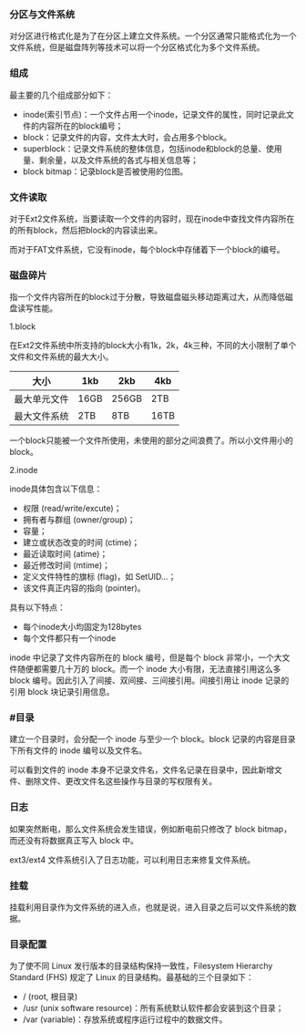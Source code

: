 ### 分区与文件系统

对分区进行格式化是为了在分区上建立文件系统。一个分区通常只能格式化为一个文件系统，但是磁盘阵列等技术可以将一个分区格式化为多个文件系统。

### 组成
最主要的几个组成部分如下：

- inode(索引节点)：一个文件占用一个inode，记录文件的属性，同时记录此文件的内容所在的block编号；
- block：记录文件的内容，文件太大时，会占用多个block。
- superblock：记录文件系统的整体信息，包括inode和block的总量、使用量、剩余量，以及文件系统的各式与相关信息等；
- block bitmap：记录block是否被使用的位图。

### 文件读取
对于Ext2文件系统，当要读取一个文件的内容时，现在inode中查找文件内容所在的所有block，然后把block的内容读出来。


而对于FAT文件系统，它没有inode，每个block中存储着下一个block的编号。

###   磁盘碎片

指一个文件内容所在的block过于分散，导致磁盘磁头移动距离过大，从而降低磁盘读写性能。

   1.block

在Ext2文件系统中所支持的block大小有1k，2k，4k三种，不同的大小限制了单个文件和文件系统的最大大小。

|大小|1kb|2kb|4kb|
|--|--|--|--|
|最大单元文件|16GB|256GB|2TB|
|最大文件系统|2TB|8TB|16TB|

一个block只能被一个文件所使用，未使用的部分之间浪费了。所以小文件用小的block。

2.inode

inode具体包含以下信息：
- 权限 (read/write/excute)；
- 拥有者与群组 (owner/group)；
- 容量；
- 建立或状态改变的时间 (ctime)；
- 最近读取时间 (atime)；
- 最近修改时间 (mtime)；
- 定义文件特性的旗标 (flag)，如 SetUID...；
- 该文件真正内容的指向 (pointer)。

具有以下特点：
- 每个inode大小均固定为128bytes
- 每个文件都只有一个inode
  
inode 中记录了文件内容所在的 block 编号，但是每个 block 非常小，一个大文件随便都需要几十万的 block。而一个 inode 大小有限，无法直接引用这么多 block 编号。因此引入了间接、双间接、三间接引用。间接引用让 inode 记录的引用 block 块记录引用信息。

### #目录

建立一个目录时，会分配一个 inode 与至少一个 block。block 记录的内容是目录下所有文件的 inode 编号以及文件名。

可以看到文件的 inode 本身不记录文件名，文件名记录在目录中，因此新增文件、删除文件、更改文件名这些操作与目录的写权限有关。

### 日志
如果突然断电，那么文件系统会发生错误，例如断电前只修改了 block bitmap，而还没有将数据真正写入 block 中。

ext3/ext4 文件系统引入了日志功能，可以利用日志来修复文件系统。

### 挂载

挂载利用目录作为文件系统的进入点，也就是说，进入目录之后可以文件系统的数据。


### 目录配置

为了使不同 Linux 发行版本的目录结构保持一致性，Filesystem Hierarchy Standard (FHS) 规定了 Linux 的目录结构。最基础的三个目录如下：

- / (root, 根目录)
- /usr (unix software resource)：所有系统默认软件都会安装到这个目录；
- /var (variable)：存放系统或程序运行过程中的数据文件。

